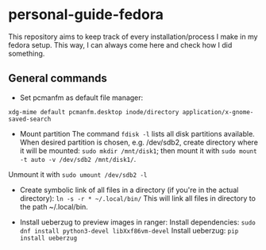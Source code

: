 # personal-guide-fedora

This repository aims to keep track of every installation/process I make in my fedora setup. This way, I can always come here and check how I did something.

## General commands

- Set pcmanfm as default file manager:
```
xdg-mime default pcmanfm.desktop inode/directory application/x-gnome-saved-search
```

- Mount partition
The command ```fdisk -l``` lists all disk partitions available. When desired partition is chosen, e.g. /dev/sdb2, create directory where it will be mounted: ```sudo mkdir /mnt/disk1```; then mount it with ```sudo mount -t auto -v /dev/sdb2 /mnt/disk1/```.

Unmount it with ```sudo umount /dev/sdb2 -l```

- Create symbolic link of all files in a directory (if you're in the actual directory):
`ln -s -r * ~/.local/bin/`
This will link all files in directory to the path ~/.local/bin.

- Install ueberzug to preview images in ranger:
Install dependencies: `sudo dnf install python3-devel libXxf86vm-devel`
Install ueberzug: `pip install ueberzug`
